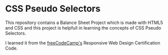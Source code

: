 # CSS Pseudo Selectors
This repository contains a Balance Sheet Project which is made with HTML5 and CSS and this project is helpfull in learning the concepts of CSS Pseudo Selectors.

I learned it from the [freeCodeCamp's](https://www.freeCodeCamp.com) Responsive Web Design Certification Code.